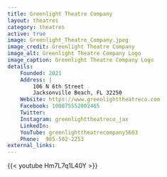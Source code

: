 ```yaml
---
title: Greenlight Theatre Company
layout: theatres
category: theatres
active: true
image: Greenlight_Theatre_Company.jpeg
image_credit: Greenlight Theatre Company
image_alt: Greenlight Theatre Company Logo
image_caption: Greenlight Theatre Company Logo
details:
    Founded: 2021
    Address: |
        106 N 6th Street
        Jacksonville Beach, FL 32250
    Website: https://www.greenlighttheatreco.com
    Facebook: 100075552802465
    Twitter: 
    Instagram: greenlighttheatreco_jax
    LinkedIn: 
    YouTube: greenlighttheatrecompany5603
    Phone: 	985-502-2253
external_links:
---
```

{{< youtube Hm7L7q1L40Y >}}